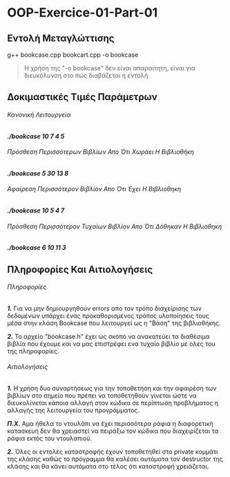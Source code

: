 # OOP-Exercice-01-Part-01

## Εντολή Μεταγλώττισης

g++ bookcase.cpp bookcart.cpp -o bookcase

> Η χρήση της "-o bookcase" δεν είναι απαραίτητη, είναι για διευκόλυνση στο πώς διαβάζεται η εντολή

## Δοκιμαστικές Τιμές Παράμετρων

###### Κανονική Λειτουργεία
***./bookcase 10 7 4 5***

###### Πρόσθεση Περισσότερων Βιβλίων Απο Ότι Χωράει Η Βιβλιοθήκη
***./bookcase 5 30 13 8***

###### Αφαίρεση Περισσότερον Βιβλίον Απο Ότι Έχει Η Βιβλιοθηκη
***./bookcase 10 5 4 7***

###### Πρόσθεση Περισσότερον Τυχαίων Βιβλίον Απο Ότι Δόθηκαν Η Βιβλιοθηκη
***./bookcase 6 10 11 3***

## Πληροφορίες Και Αιτιολογήσεις

###### Πληροφορίες ######

**_1._** Για να μην δημιουργηθούν errors απο τον τρόπο διαχείρισης των
       δεδομένων υπάρχει ένας προκαθορισμένος τρόπος υλοποίησεις
       τους μέσα στην κλάση Bookcase που λειτουργεί ως η "Βάση" 
       της βιβλιοθήκης.
      
**_2._** Το αρχείο "bookcase.h" έχει ώς σκοπό να ανακατεύει τα διαθέσιμα
       βιβλία που έχουμε και να μας επιστρέφει ενα τυχαίο βιβλίο με ολες
       του της πληροφορίες.

###### Αιτιολογήσεις ######
**_1._** Η χρήση δυο συναρτήσεως για την τοποθετήση και την 
       αφαιρέση των βιβλίων στο σημείο που πρέπει να τοποθετηθούν 
       γίνεται ώστε να διευκολίνεται κάποια αλλαγή στον κώδικα σε 
       περίπτωση προβλήματος η αλλαγής της λειτουργεία του προγράμματος.
       
**_Π.Χ._**
Αμα ήθελα το ντουλάπι να έχει περισσότερα ράφια η διαφορετική κατασκευή 
δεν θα χρειαστεί να πειράξω τον κώδικα που διαχειρίζεται τα ράφια εκτός 
του ντουλαπιού.

**_2._** Όλες οι εντολές καταστροφής έχουν τοποθετηθεί στο private κομμάτι
         της κλάσης καθώς το πρόγραμμα θα καλέσει αυτόματα τον destructor
         της κλάσης και θα κάνει αυτόματα στο τέλος ότι καταστροφή χρειάζεται.



